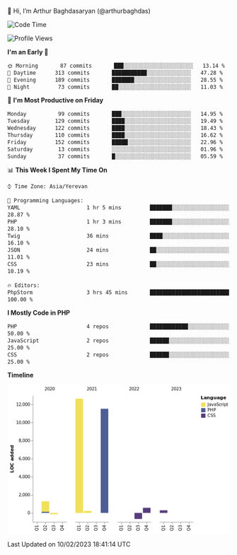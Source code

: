 👋 Hi, I’m Arthur Baghdasaryan (@arthurbaghdas)


<!--START_SECTION:waka-->
![Code Time](http://img.shields.io/badge/Code%20Time-467%20hrs%206%20mins-blue)

![Profile Views](http://img.shields.io/badge/Profile%20Views-0-blue)

**I'm an Early 🐤** 

```text
🌞 Morning       87 commits       ███░░░░░░░░░░░░░░░░░░░░░░   13.14 % 
🌆 Daytime      313 commits       ███████████░░░░░░░░░░░░░░   47.28 % 
🌃 Evening      189 commits       ███████░░░░░░░░░░░░░░░░░░   28.55 % 
🌙 Night         73 commits       ██░░░░░░░░░░░░░░░░░░░░░░░   11.03 % 

```
📅 **I'm Most Productive on Friday** 

```text
Monday          99 commits       ███░░░░░░░░░░░░░░░░░░░░░░   14.95 % 
Tuesday        129 commits       ████░░░░░░░░░░░░░░░░░░░░░   19.49 % 
Wednesday      122 commits       ████░░░░░░░░░░░░░░░░░░░░░   18.43 % 
Thursday       110 commits       ████░░░░░░░░░░░░░░░░░░░░░   16.62 % 
Friday         152 commits       █████░░░░░░░░░░░░░░░░░░░░   22.96 % 
Saturday        13 commits       ░░░░░░░░░░░░░░░░░░░░░░░░░   01.96 % 
Sunday          37 commits       █░░░░░░░░░░░░░░░░░░░░░░░░   05.59 % 

```


📊 **This Week I Spent My Time On** 

```text
⌚︎ Time Zone: Asia/Yerevan

💬 Programming Languages: 
YAML                     1 hr 5 mins         ███████░░░░░░░░░░░░░░░░░░   28.87 % 
PHP                      1 hr 3 mins         ███████░░░░░░░░░░░░░░░░░░   28.10 % 
Twig                     36 mins             ████░░░░░░░░░░░░░░░░░░░░░   16.10 % 
JSON                     24 mins             ██░░░░░░░░░░░░░░░░░░░░░░░   11.01 % 
CSS                      23 mins             ██░░░░░░░░░░░░░░░░░░░░░░░   10.19 % 

🔥 Editors: 
PhpStorm                 3 hrs 45 mins       █████████████████████████   100.00 % 

```

**I Mostly Code in PHP** 

```text
PHP                      4 repos             ████████████░░░░░░░░░░░░░   50.00 % 
JavaScript               2 repos             ██████░░░░░░░░░░░░░░░░░░░   25.00 % 
CSS                      2 repos             ██████░░░░░░░░░░░░░░░░░░░   25.00 % 

```


**Timeline**

![Chart not found](https://raw.githubusercontent.com/arthurbaghdas/arthurbaghdas/main/charts/bar_graph.png) 


 Last Updated on 10/02/2023 18:41:14 UTC
<!--END_SECTION:waka-->

